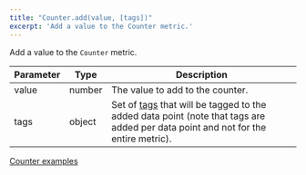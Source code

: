```yaml
---
title: "Counter.add(value, [tags])"
excerpt: 'Add a value to the Counter metric.'
---
```


Add a value to the `Counter` metric.

| Parameter | Type     | Description                                                                                                                                                                                                                                                                |
| --------- | -------- | -------------------------------------------------------------------------------------------------------------------------------------------------------------------------------------------------------------------------------------------------------------------------- |
| value     | number   | The value to add to the counter.                                                                                                                                                                                                                                           |
| tags      | object   | Set of [tags](/using-k6/tags-and-groups) that will be tagged to the added data point (note that tags are added per data point and not for the entire metric).                                                                                                         |


[Counter examples](/javascript-api/v0-31/k6-metrics/counter#examples)
